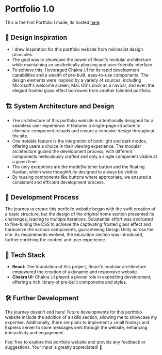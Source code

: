 # Portfolio 1.0

This is the first Portfolio I made, its hosted [here](https://www.rishikaushal.in).

## 🎨 Design Inspiration

- I drew inspiration for this portfolio website from minimalist design principles.
- The goal was to showcase the power of React's modular architecture while maintaining an aesthetically pleasing and user-friendly interface.
- To achieve this, I leveraged Chakra UI for its rapid development capabilities and a wealth of pre-built, easy-to-use components. The design elements were inspired by a variety of sources, including Microsoft's welcome screen, Mac OS's dock as a navbar, and even the elegant frosted glass effect borrowed from another talented portfolio.

## 🏗️ System Architecture and Design

- The architecture of this portfolio website is intentionally designed for a seamless user experience. It features a single-page structure to eliminate component reloads and ensure a cohesive design throughout the site.
- One notable feature is the integration of both light and dark modes, offering users a choice in their viewing experience. The modular architecture guided the development process, with different components meticulously crafted and only a single component visible at a given time.
- The only exceptions are the modeSwitcher button and the floating Navbar, which were thoughtfully designed to always be visible.
- By reusing components like buttons where appropriate, we ensured a consistent and efficient development process.

## 🚀 Development Process

The journey to create this portfolio website began with the swift creation of a basic structure, but the design of the original home section presented its challenges, leading to multiple iterations. Substantial effort was dedicated to fine-tuning the CSS to achieve the captivating frosted glass effect and harmonize the various components, guaranteeing Design Unity across the site. As requirements evolved, the education section was introduced, further enriching the content and user experience.

## 🌟 Tech Stack

- **React:** The foundation of this project, React's modular architecture empowered the creation of a dynamic and responsive website.
- **Chakra UI:** Chakra UI played a pivotal role in expediting development, offering a rich library of pre-built components and styles.

## 🛠️ Further Development

The journey doesn't end here! Future developments for this portfolio website include the addition of a skills section, allowing me to showcase my expertise. Additionally, there are plans to implement a small Node.js and Express server to store messages sent through the website, enhancing interactivity and engagement.

Feel free to explore this portfolio website and provide any feedback or suggestions. Your input is greatly appreciated! 🚀
